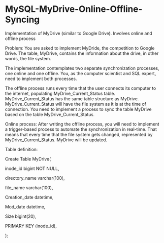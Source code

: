 # MySQL-MyDrive-Online-Offline-Syncing
Implementation of MyDrive (similar to Google Drive). Involves online and offline process

Problem:
You are asked to implement MyDride, the competition to Google Drive. The table, MyDrive, contains the information about the drive, in other words, the file system.

The implementation contemplates two separate synchronization processes, one online and one offline. You, as the computer scientist and SQL expert, need to implement both processes. 

The offline process runs every time that the user connects its computer to the internet, populating MyDrive_Current_Status table. MyDrive_Current_Status has the same table structure as MyDrive. MyDrive_Current_Status will have the file system as it is at the time of connection. You need to implement a process to sync the table MyDrive based on the table MyDrive_Current_Status.


Online process:
After writing the offline process, you will need to implement a trigger-based process to automate the synchronization in real-time. That means that every time that the file system gets changed, represented by MyDrive_Current_Status. MyDrive will be updated.

 

Table definition:

Create Table MyDrive(

inode_id bigint NOT NULL,

directory_name varchar(100),

file_name varchar(100),

Creation_date datetime,

Mod_date datetime,

Size bigint(20),

PRIMARY KEY (inode_id),

);

